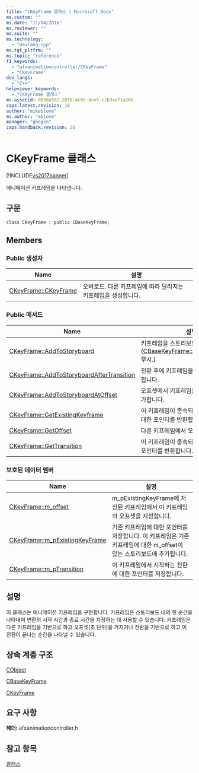 ```yaml
---
title: "CKeyFrame 클래스 | Microsoft Docs"
ms.custom: ""
ms.date: "11/04/2016"
ms.reviewer: ""
ms.suite: ""
ms.technology: 
  - "devlang-cpp"
ms.tgt_pltfrm: ""
ms.topic: "reference"
f1_keywords: 
  - "afxanimationcontroller/CKeyFrame"
  - "CKeyFrame"
dev_langs: 
  - "C++"
helpviewer_keywords: 
  - "CKeyFrame 클래스"
ms.assetid: d050a562-20f6-4c65-8ce5-ccb3aef1a20e
caps.latest.revision: 18
author: "mikeblome"
ms.author: "mblome"
manager: "ghogen"
caps.handback.revision: 20
---
```

# CKeyFrame 클래스
[!INCLUDE[vs2017banner](../../assembler/inline/includes/vs2017banner.md)]

애니메이션 키프레임을 나타냅니다.  
  
## 구문  
  
```  
class CKeyFrame : public CBaseKeyFrame;  
```  
  
## Members  
  
### Public 생성자  
  
|Name|설명|  
|----------|--------|  
|[CKeyFrame::CKeyFrame](../Topic/CKeyFrame::CKeyFrame.md)|오버로드.  다른 키프레임에 따라 달라지는 키프레임을 생성합니다.|  
  
### Public 메서드  
  
|Name|설명|  
|----------|--------|  
|[CKeyFrame::AddToStoryboard](../Topic/CKeyFrame::AddToStoryboard.md)|키프레임을 스토리보드에 추가합니다.  \([CBaseKeyFrame::AddToStoryboard](../Topic/CBaseKeyFrame::AddToStoryboard.md) 무시.\)|  
|[CKeyFrame::AddToStoryboardAfterTransition](../Topic/CKeyFrame::AddToStoryboardAfterTransition.md)|전환 후에 키프레임을 스토리보드에 추가합니다.|  
|[CKeyFrame::AddToStoryboardAtOffset](../Topic/CKeyFrame::AddToStoryboardAtOffset.md)|오프셋에서 키프레임을 스토리보드에 추가합니다.|  
|[CKeyFrame::GetExistingKeyframe](../Topic/CKeyFrame::GetExistingKeyframe.md)|이 키프레임이 종속되어 있는 키프레임에 대한 포인터를 반환합니다.|  
|[CKeyFrame::GetOffset](../Topic/CKeyFrame::GetOffset.md)|다른 키프레임에서 오프셋을 반환합니다.|  
|[CKeyFrame::GetTransition](../Topic/CKeyFrame::GetTransition.md)|이 키프레임이 종속되어 있는 전환에 대한 포인터를 반환합니다.|  
  
### 보호된 데이터 멤버  
  
|Name|설명|  
|----------|--------|  
|[CKeyFrame::m\_offset](../Topic/CKeyFrame::m_offset.md)|m\_pExistingKeyFrame에 저장된 키프레임에서 이 키프레임의 오프셋을 지정합니다.|  
|[CKeyFrame::m\_pExistingKeyFrame](../Topic/CKeyFrame::m_pExistingKeyFrame.md)|기존 키프레임에 대한 포인터를 저장합니다.  이 키프레임은 기존 키프레임에 대한 m\_offset이 있는 스토리보드에 추가됩니다.|  
|[CKeyFrame::m\_pTransition](../Topic/CKeyFrame::m_pTransition.md)|이 키프레임에서 시작하는 전환에 대한 포인터를 저장합니다.|  
  
## 설명  
 이 클래스는 애니메이션 키프레임을 구현합니다.  키프레임은 스토리보드 내의 한 순간을 나타내며 변환의 시작 시간과 종료 시간을 지정하는 데 사용할 수 있습니다.  키프레임은 다른 키프레임을 기반으로 하고 오프셋\(초 단위\)을 가지거나 전환을 기반으로 하고 이 전환이 끝나는 순간을 나타낼 수 있습니다.  
  
## 상속 계층 구조  
 [CObject](../../mfc/reference/cobject-class.md)  
  
 [CBaseKeyFrame](../../mfc/reference/cbasekeyframe-class.md)  
  
 [CKeyFrame](../../mfc/reference/ckeyframe-class.md)  
  
## 요구 사항  
 **헤더:** afxanimationcontroller.h  
  
## 참고 항목  
 [클래스](../../mfc/reference/mfc-classes.md)